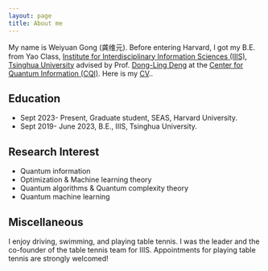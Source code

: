 ```yaml
---
layout: page
title: About me
---
```


My name is Weiyuan Gong (龚维元). Before entering Harvard, I got my B.E. from Yao Class, [Institute for Interdisciplinary Information Sciences (IIIS)](https://iiis.tsinghua.edu.cn/), [Tsinghua University](https://www.tsinghua.edu.cn/en/) advised by Prof. [Dong-Ling Deng](https://iiis.tsinghua.edu.cn/en/dengdl/) at the [Center for Quantum Information (CQI)](https://cqi.tsinghua.edu.cn/). Here is my [CV](assets/files/CV_WG_4_24.pdf)..


## Education

- Sept 2023- Present, Graduate student, SEAS, Harvard University.
- Sept 2019- June 2023, B.E., IIIS, Tsinghua University.

## Research Interest


- Quantum information
- Optimization & Machine learning theory
- Quantum algorithms & Quantum complexity theory
- Quantum machine learning

## Miscellaneous

I enjoy driving, swimming, and playing table tennis. I was the leader and the co-founder of the table tennis team for IIIS. Appointments for playing table tennis are strongly welcomed!
